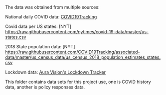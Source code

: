 The data was obtained from multiple sources:

National daily COVID data: [COVID19Tracking](https://covidtracking.com/data/download)

Covid data per US states: [NYT] <https://raw.githubusercontent.com/nytimes/covid-19-data/master/us-states.csv>

2018 State population data: [NYT] <https://raw.githubusercontent.com/COVID19Tracking/associated-data/master/us_census_data/us_census_2018_population_estimates_states.csv>

Lockdown data: [Aura Vision's Lockdown Tracker](https://covid19-lockdown-tracker.netlify.com/lockdown_dates.csv)

This folder contains data sets for this project use, one is COVID history data, another is policy responses data.